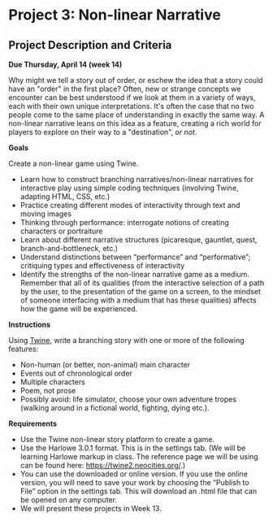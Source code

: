 # Project 3: Non-linear Narrative
## Project Description and Criteria

**Due Thursday, April 14 (week 14)**


Why might we tell a story out of order, or eschew the idea that a story could have an "order" in the first place? Often, new or strange concepts we encounter can be best understood if we look at them in a variety of ways, each with their own unique interpretations. It's often the case that no two people come to the same place of understanding in exactly the same way. A non-linear narrative leans on this idea as a feature, creating a rich world for players to explore on their way to a "destination", *or not*.

**Goals**

Create a non-linear game using Twine.

- Learn how to construct branching narratives/non-linear narratives for interactive play using simple coding techniques (involving Twine, adapting HTML, CSS, etc.)
- Practice creating different modes of interactivity through text and moving images
- Thinking through performance: interrogate notions of creating characters or portraiture
- Learn about different narrative structures (picaresque, gauntlet, quest, branch-and-bottleneck, etc.)
- Understand distinctions between “performance” and “performative”; critiquing types and effectiveness of interactivity
- Identify the strengths of the non-linear narrative game as a medium. Remember that all of its qualities (from the interactive selection of a path by the user, to the presentation of the game on a screen, to the mindset of someone interfacing with a medium that has these qualities) affects how the game will be experienced.

**Instructions**

Using [Twine](https://twinery.org/), write a branching story with one or more of the following features:
- Non-human (or better, non-animal) main character
- Events out of chronological order
- Multiple characters
- Poem, not prose
- Possibly avoid: life simulator, choose your own adventure tropes (walking around in a fictional world, fighting, dying etc.).

**Requirements**

- Use the Twine non-linear story platform to create a game.
- Use the Harlowe 3.0.1 format. This is in the settings tab. (We will be learning Harlowe markup in class. The reference page we will be using can be found here: https://twine2.neocities.org/.)
- You can use the downloaded or online version. If you use the online version, you will need to save your work by choosing the “Publish to File” option in the settings tab. This will download an .html file that can be opened on any computer.
- We will present these projects in Week 13.
